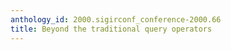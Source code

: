 ```yaml
---
anthology_id: 2000.sigirconf_conference-2000.66
title: Beyond the traditional query operators
---
```

